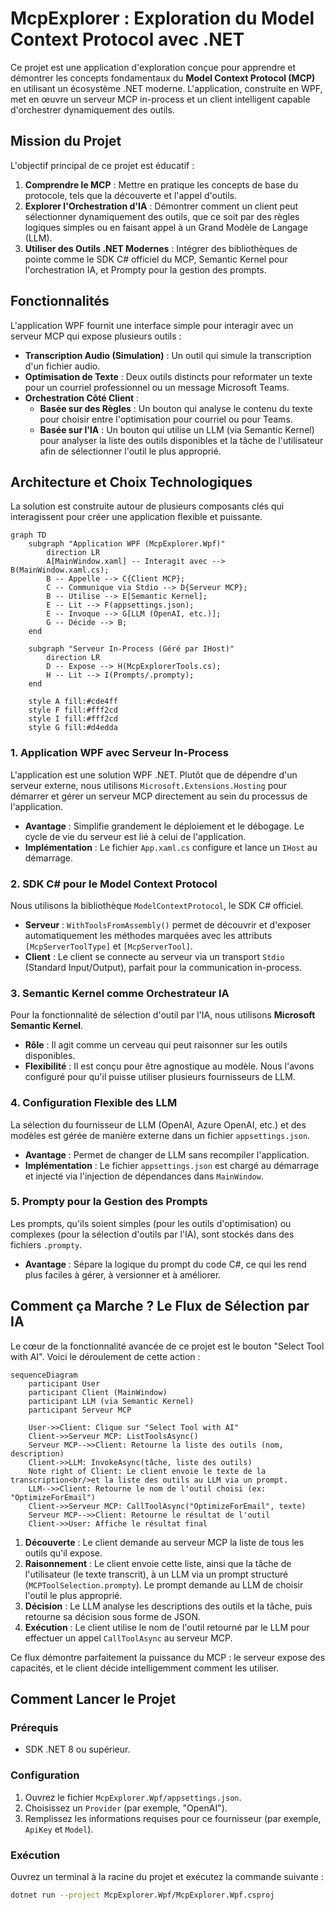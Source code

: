 # McpExplorer : Exploration du Model Context Protocol avec .NET

Ce projet est une application d'exploration conçue pour apprendre et démontrer les concepts fondamentaux du **Model Context Protocol (MCP)** en utilisant un écosystème .NET moderne. L'application, construite en WPF, met en œuvre un serveur MCP in-process et un client intelligent capable d'orchestrer dynamiquement des outils.

## Mission du Projet

L'objectif principal de ce projet est éducatif :
1.  **Comprendre le MCP** : Mettre en pratique les concepts de base du protocole, tels que la découverte et l'appel d'outils.
2.  **Explorer l'Orchestration d'IA** : Démontrer comment un client peut sélectionner dynamiquement des outils, que ce soit par des règles logiques simples ou en faisant appel à un Grand Modèle de Langage (LLM).
3.  **Utiliser des Outils .NET Modernes** : Intégrer des bibliothèques de pointe comme le SDK C# officiel du MCP, Semantic Kernel pour l'orchestration IA, et Prompty pour la gestion des prompts.

## Fonctionnalités

L'application WPF fournit une interface simple pour interagir avec un serveur MCP qui expose plusieurs outils :
*   **Transcription Audio (Simulation)** : Un outil qui simule la transcription d'un fichier audio.
*   **Optimisation de Texte** : Deux outils distincts pour reformater un texte pour un courriel professionnel ou un message Microsoft Teams.
*   **Orchestration Côté Client** :
    *   **Basée sur des Règles** : Un bouton qui analyse le contenu du texte pour choisir entre l'optimisation pour courriel ou pour Teams.
    *   **Basée sur l'IA** : Un bouton qui utilise un LLM (via Semantic Kernel) pour analyser la liste des outils disponibles et la tâche de l'utilisateur afin de sélectionner l'outil le plus approprié.

## Architecture et Choix Technologiques

La solution est construite autour de plusieurs composants clés qui interagissent pour créer une application flexible et puissante.

```mermaid
graph TD
    subgraph "Application WPF (McpExplorer.Wpf)"
        direction LR
        A[MainWindow.xaml] -- Interagit avec --> B(MainWindow.xaml.cs);
        B -- Appelle --> C{Client MCP};
        C -- Communique via Stdio --> D{Serveur MCP};
        B -- Utilise --> E[Semantic Kernel];
        E -- Lit --> F(appsettings.json);
        E -- Invoque --> G[LLM (OpenAI, etc.)];
        G -- Décide --> B;
    end

    subgraph "Serveur In-Process (Géré par IHost)"
        direction LR
        D -- Expose --> H(McpExplorerTools.cs);
        H -- Lit --> I(Prompts/.prompty);
    end

    style A fill:#cde4ff
    style F fill:#fff2cd
    style I fill:#fff2cd
    style G fill:#d4edda
```

### 1. **Application WPF avec Serveur In-Process**
L'application est une solution WPF .NET. Plutôt que de dépendre d'un serveur externe, nous utilisons `Microsoft.Extensions.Hosting` pour démarrer et gérer un serveur MCP directement au sein du processus de l'application.
*   **Avantage** : Simplifie grandement le déploiement et le débogage. Le cycle de vie du serveur est lié à celui de l'application.
*   **Implémentation** : Le fichier `App.xaml.cs` configure et lance un `IHost` au démarrage.

### 2. **SDK C# pour le Model Context Protocol**
Nous utilisons la bibliothèque `ModelContextProtocol`, le SDK C# officiel.
*   **Serveur** : `WithToolsFromAssembly()` permet de découvrir et d'exposer automatiquement les méthodes marquées avec les attributs `[McpServerToolType]` et `[McpServerTool]`.
*   **Client** : Le client se connecte au serveur via un transport `Stdio` (Standard Input/Output), parfait pour la communication in-process.

### 3. **Semantic Kernel comme Orchestrateur IA**
Pour la fonctionnalité de sélection d'outil par l'IA, nous utilisons **Microsoft Semantic Kernel**.
*   **Rôle** : Il agit comme un cerveau qui peut raisonner sur les outils disponibles.
*   **Flexibilité** : Il est conçu pour être agnostique au modèle. Nous l'avons configuré pour qu'il puisse utiliser plusieurs fournisseurs de LLM.

### 4. **Configuration Flexible des LLM**
La sélection du fournisseur de LLM (OpenAI, Azure OpenAI, etc.) et des modèles est gérée de manière externe dans un fichier `appsettings.json`.
*   **Avantage** : Permet de changer de LLM sans recompiler l'application.
*   **Implémentation** : Le fichier `appsettings.json` est chargé au démarrage et injecté via l'injection de dépendances dans `MainWindow`.

### 5. **Prompty pour la Gestion des Prompts**
Les prompts, qu'ils soient simples (pour les outils d'optimisation) ou complexes (pour la sélection d'outils par l'IA), sont stockés dans des fichiers `.prompty`.
*   **Avantage** : Sépare la logique du prompt du code C#, ce qui les rend plus faciles à gérer, à versionner et à améliorer.

## Comment ça Marche ? Le Flux de Sélection par IA

Le cœur de la fonctionnalité avancée de ce projet est le bouton "Select Tool with AI". Voici le déroulement de cette action :

```mermaid
sequenceDiagram
    participant User
    participant Client (MainWindow)
    participant LLM (via Semantic Kernel)
    participant Serveur MCP

    User->>Client: Clique sur "Select Tool with AI"
    Client->>Serveur MCP: ListToolsAsync()
    Serveur MCP-->>Client: Retourne la liste des outils (nom, description)
    Client->>LLM: InvokeAsync(tâche, liste des outils)
    Note right of Client: Le client envoie le texte de la transcription<br/>et la liste des outils au LLM via un prompt.
    LLM-->>Client: Retourne le nom de l'outil choisi (ex: "OptimizeForEmail")
    Client->>Serveur MCP: CallToolAsync("OptimizeForEmail", texte)
    Serveur MCP-->>Client: Retourne le résultat de l'outil
    Client->>User: Affiche le résultat final
```

1.  **Découverte** : Le client demande au serveur MCP la liste de tous les outils qu'il expose.
2.  **Raisonnement** : Le client envoie cette liste, ainsi que la tâche de l'utilisateur (le texte transcrit), à un LLM via un prompt structuré (`MCPToolSelection.prompty`). Le prompt demande au LLM de choisir l'outil le plus approprié.
3.  **Décision** : Le LLM analyse les descriptions des outils et la tâche, puis retourne sa décision sous forme de JSON.
4.  **Exécution** : Le client utilise le nom de l'outil retourné par le LLM pour effectuer un appel `CallToolAsync` au serveur MCP.

Ce flux démontre parfaitement la puissance du MCP : le serveur expose des capacités, et le client décide intelligemment comment les utiliser.

## Comment Lancer le Projet

### Prérequis
*   SDK .NET 8 ou supérieur.

### Configuration
1.  Ouvrez le fichier `McpExplorer.Wpf/appsettings.json`.
2.  Choisissez un `Provider` (par exemple, "OpenAI").
3.  Remplissez les informations requises pour ce fournisseur (par exemple, `ApiKey` et `Model`).

### Exécution
Ouvrez un terminal à la racine du projet et exécutez la commande suivante :
```bash
dotnet run --project McpExplorer.Wpf/McpExplorer.Wpf.csproj
